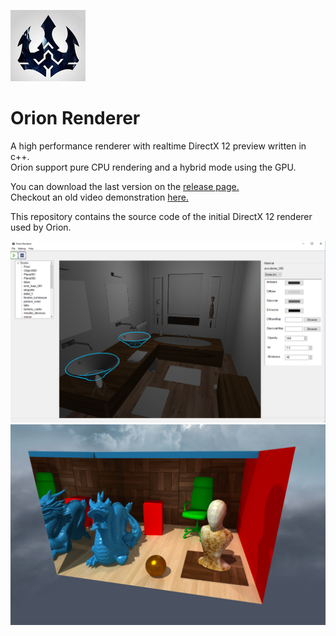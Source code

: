 ![logo](logo.jpg?raw=true)
# Orion Renderer

A high performance renderer with realtime DirectX 12 preview written in c++.  
Orion support pure CPU rendering and a hybrid mode using the GPU.  
  
You can download the last version on the [release page.](https://github.com/Trylz/OrionRenderer/releases/)  
Checkout an old video demonstration [here.](https://www.youtube.com/watch?v=9e2inDGcaYI)  

This repository contains the source code of the initial DirectX 12 renderer used by Orion.  

![Editor](Editor.png?raw=true "Editor")  
![Dragon scene](docs/gallery/DragonScene.png?raw=true "DragonScene")  